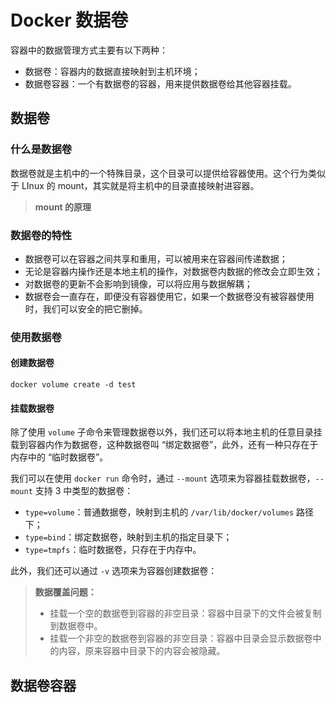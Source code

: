 # Docker 数据卷

容器中的数据管理方式主要有以下两种：

- 数据卷：容器内的数据直接映射到主机环境；
- 数据卷容器：一个有数据卷的容器，用来提供数据卷给其他容器挂载。



## 数据卷

### 什么是数据卷

数据卷就是主机中的一个特殊目录，这个目录可以提供给容器使用。这个行为类似于 LInux 的 mount，其实就是将主机中的目录直接映射进容器。

> **mount 的原理**

### 数据卷的特性

- 数据卷可以在容器之间共享和重用，可以被用来在容器间传递数据；
- 无论是容器内操作还是本地主机的操作，对数据卷内数据的修改会立即生效；
- 对数据卷的更新不会影响到镜像，可以将应用与数据解耦；
- 数据卷会一直存在，即便没有容器使用它，如果一个数据卷没有被容器使用时，我们可以安全的把它删掉。

### 使用数据卷

#### 创建数据卷

```shell
docker volume create -d test
```



#### 挂载数据卷

除了使用 `volume` 子命令来管理数据卷以外，我们还可以将本地主机的任意目录挂载到容器内作为数据卷，这种数据卷叫 “绑定数据卷”，此外，还有一种只存在于内存中的 “临时数据卷”。

我们可以在使用 `docker run` 命令时，通过 `--mount` 选项来为容器挂载数据卷，`--mount` 支持 3 中类型的数据卷：

- `type=volume`：普通数据卷，映射到主机的 `/var/lib/docker/volumes` 路径下；
- `type=bind`：绑定数据卷，映射到主机的指定目录下；
- `type=tmpfs`：临时数据卷，只存在于内存中。



此外，我们还可以通过 `-v` 选项来为容器创建数据卷：



> **数据覆盖问题：**
>
> - 挂载一个空的数据卷到容器的非空目录：容器中目录下的文件会被复制到数据卷中。
> - 挂载一个非空的数据卷到容器的非空目录：容器中目录会显示数据卷中的内容，原来容器中目录下的内容会被隐藏。



## 数据卷容器